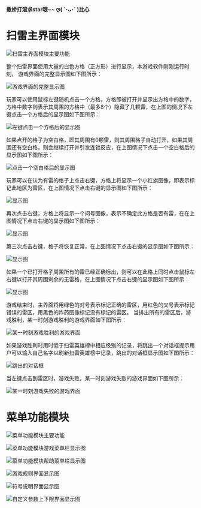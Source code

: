 **撒娇打滚求star哦\~\~ ღ( ´･ᴗ･\` )比心**
# 扫雷主界面模块

![扫雷主界面模块主要功能](https://img-blog.csdnimg.cn/20181225155346207.png?x-oss-process=image/watermark,type_ZmFuZ3poZW5naGVpdGk,shadow_10,text_aHR0cHM6Ly9ibG9nLmNzZG4ubmV0L3JpY2hlbnl1bnFp,size_16,color_FFFFFF,t_70)

整个扫雷界面使用大量的白色方格（正方形）进行显示，本游戏软件刚刚运行时刻， 游戏界面的完整显示图如下图所示：

![游戏界面的完整显示图](https://img-blog.csdnimg.cn/20181225155410897.png)

玩家可以使用鼠标左键随机点击一个方格，方格即被打开并显示出方格中的数字，方格中数字则表示其周围的方格中（最多8个）隐藏了几颗雷，在上图的情况下左键点击一个方格后的显示图如下图所示：

![左键点击一个方格后的显示图](https://img-blog.csdnimg.cn/20181225155430589.png)

如果点开的格子为空白格，即其周围有0颗雷，则其周围格子自动打开，如果其周围还有空白格，则会继续打开并引发连锁反应，在上图情况下点击一个空白格后的显示图如下图所示：

![点击一个空白格后的显示图](https://img-blog.csdnimg.cn/20181225155501954.png)

玩家可以在认为有雷的格子上点击右键，方格上将显示一个小红旗图像，即表示标记此地区为雷区，在上图情况下点击右键的显示图如下图所示：

![显示图](https://img-blog.csdnimg.cn/20181225155615773.png)

再次点击右键，方格上将显示一个问号图像，表示不确定此方格是否有雷，在在上图情况下点击右键的显示图如下图所示：

![显示图](https://img-blog.csdnimg.cn/20181225155634796.png)

第三次点击右键，格子将恢复正常，在上图情况下点击右键的显示图如下图所示：

![显示图](https://img-blog.csdnimg.cn/20181225155708252.png)

如果一个已打开格子周围所有的雷已经正确标出，则可以在此格上同时点击鼠标左右键以打开其周围剩余的无雷格，在上图情况下点击右键的显示图如下图所示：

![显示图](https://img-blog.csdnimg.cn/20181225155723349.png)

游戏结束时，主界面将用绿色的对号表示标记正确的雷区，用红色的叉号表示标记错误的雷区，用黑色的炸药图像标记没有标记的雷区。
当排出所有的雷区后，游戏胜利，某一时刻游戏胜利的游戏界面如下图所示：

![某一时刻游戏胜利的游戏界面](https://img-blog.csdnimg.cn/20181225155812893.png)

如果游戏胜利时用时低于扫雷英雄榜中相应级别的记录，将跳出一个对话框提示用户可以输入自己名字以刷新扫雷英雄榜中记录，跳出的对话框显示图如下图所示：

![跳出的对话框](https://img-blog.csdnimg.cn/20181225155859469.png)

当左键点击到雷区时，游戏失败，某一时刻游戏失败的游戏界面如下图所示：

![某一时刻游戏失败的游戏界面](https://img-blog.csdnimg.cn/20181225155915590.png)

# 菜单功能模块

![菜单功能模块主要功能](https://img-blog.csdnimg.cn/20181225155934250.png?x-oss-process=image/watermark,type_ZmFuZ3poZW5naGVpdGk,shadow_10,text_aHR0cHM6Ly9ibG9nLmNzZG4ubmV0L3JpY2hlbnl1bnFp,size_16,color_FFFFFF,t_70)

![菜单功能模块游戏菜单栏显示图](https://img-blog.csdnimg.cn/20181225155949501.png)

![菜单功能模块帮助菜单栏显示图](https://img-blog.csdnimg.cn/20181225160006989.png)

![游戏规则界面显示图](https://img-blog.csdnimg.cn/20181225160052172.png?x-oss-process=image/watermark,type_ZmFuZ3poZW5naGVpdGk,shadow_10,text_aHR0cHM6Ly9ibG9nLmNzZG4ubmV0L3JpY2hlbnl1bnFp,size_16,color_FFFFFF,t_70)

![符号说明界面显示图](https://img-blog.csdnimg.cn/20181225160101646.png?x-oss-process=image/watermark,type_ZmFuZ3poZW5naGVpdGk,shadow_10,text_aHR0cHM6Ly9ibG9nLmNzZG4ubmV0L3JpY2hlbnl1bnFp,size_16,color_FFFFFF,t_70)

![自定义参数上下限界面显示图](https://img-blog.csdnimg.cn/20181225160035540.png)
